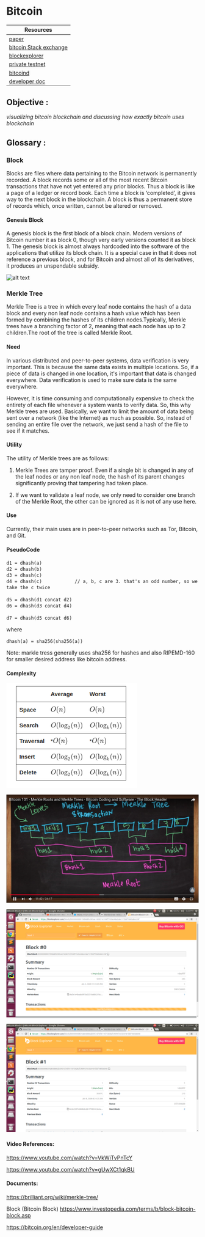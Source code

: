 # Bitcoin

|Resources|
|---|
|[paper](https://bitcoin.org/bitcoin.pdf)|
|[bitcoin Stack exchange](https://bitcoin.stackexchange.com)|
|[blockexplorer](https://blockchain.info/)|
|[private testnet](https://github.com/freewil/bitcoin-testnet-box)|
|[bitcoind](https://en.bitcoin.it/wiki/Bitcoind)|
|[developer doc](https://bitcoin.org/en/developer-documentation)|



## Objective :
*visualizing bitcoin blockchain and discussing how exactly bitcoin uses blockchain*

## Glossary :

### Block
Blocks are files where data pertaining to the Bitcoin network is permanently recorded. A block records some or all of the most recent Bitcoin transactions that have not yet entered any prior blocks. Thus a block is like a page of a ledger or record book. Each time a block is ‘completed’, it gives way to the next block in the blockchain. A block is thus a permanent store of records which, once written, cannot be altered or removed.

#### Genesis Block
A genesis block is the first block of a block chain. Modern versions of Bitcoin number it as block 0, though very early versions counted it as block 1. The genesis block is almost always hardcoded into the software of the applications that utilize its block chain. It is a special case in that it does not reference a previous block, and for Bitcoin and almost all of its derivatives, it produces an unspendable subsidy.

![alt text](https://raw.githubusercontent.com/varadhbhatnagar/Blockchain-Beginning/bitcoinCaseStudy/caseStudies/data/block.JPG)



### Merkle Tree
Merkle Tree is a tree in which every leaf node contains the hash of a data block and every non leaf node contains
a hash value which has been formed by combining the hashes of its children nodes.Typically, Merkle trees have a                 branching factor of 2, meaning that each node has up to 2 children.The root of the tree is called Merkle Root.
              
#### Need
In various distributed and peer-to-peer systems, data verification is very important. This is because the same                 data exists in multiple locations. So, if a piece of data is changed in one location, it's important that data is               changed everywhere. Data verification is used to make sure data is the same everywhere.

However, it is time consuming and computationally expensive to check the entirety of each file whenever a system               wants to verify data. So, this why Merkle trees are used. Basically, we want to limit the amount of data being                 sent over a network (like the Internet) as much as possible. So, instead of sending an entire file over the                     network, we just send a hash of the file to see if it matches.
              
#### Utility
The utility of Merkle trees are as follows:

1. Merkle Trees are tamper proof. Even if a single bit is changed in any of the leaf nodes or any non
   leaf node, the hash of its parent changes significantly proving that tampering had taken place.

2. If we want to validate a leaf node, we only need to consider one branch of the Merkle Root, the                                other can be ignored as it is not of any use here.
              
#### Use 
Currently, their main uses are in peer-to-peer networks such as Tor, Bitcoin, and Git.

#### PseudoCode
```
d1 = dhash(a)
d2 = dhash(b)
d3 = dhash(c)
d4 = dhash(c)            // a, b, c are 3. that's an odd number, so we take the c twice

d5 = dhash(d1 concat d2)
d6 = dhash(d3 concat d4)

d7 = dhash(d5 concat d6)
```
where
```
dhash(a) = sha256(sha256(a))
```
Note: markle tress generally uses sha256 for hashes and also RIPEMD-160 for smaller desired address like bitcoin address.

#### Complexity
![Complexity Image](data/complexity.png)

![Merkle Tree Image](data/mroot.png)

![Block0 Image](data/block0.png)

![Block1 Image](data/block1.png)

#### Video References:
https://www.youtube.com/watch?v=VkWiTvPnTcY

https://www.youtube.com/watch?v=gUwXCt1qkBU

#### Documents: 
https://brilliant.org/wiki/merkle-tree/

Block (Bitcoin Block) https://www.investopedia.com/terms/b/block-bitcoin-block.asp

https://bitcoin.org/en/developer-guide


